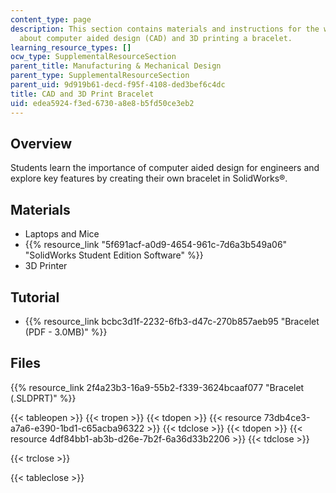 ```yaml
---
content_type: page
description: This section contains materials and instructions for the workshop activity
  about computer aided design (CAD) and 3D printing a bracelet.
learning_resource_types: []
ocw_type: SupplementalResourceSection
parent_title: Manufacturing & Mechanical Design
parent_type: SupplementalResourceSection
parent_uid: 9d919b61-decd-f95f-4108-ded3bef6c4dc
title: CAD and 3D Print Bracelet
uid: edea5924-f3ed-6730-a8e8-b5fd50ce3eb2
---
```


Overview
--------

Students learn the importance of computer aided design for engineers and explore key features by creating their own bracelet in SolidWorks®.

Materials
---------

*   Laptops and Mice
*   {{% resource_link "5f691acf-a0d9-4654-961c-7d6a3b549a06" "SolidWorks Student Edition Software" %}}
*   3D Printer

Tutorial
--------

*   {{% resource_link bcbc3d1f-2232-6fb3-d47c-270b857aeb95 "Bracelet (PDF - 3.0MB)" %}}

Files
-----

{{% resource_link 2f4a23b3-16a9-55b2-f339-3624bcaaf077 "Bracelet (.SLDPRT)" %}}

{{< tableopen >}}
{{< tropen >}}
{{< tdopen >}}
{{< resource 73db4ce3-a7a6-e390-1bd1-c65acba96322 >}}
{{< tdclose >}}
{{< tdopen >}}
{{< resource 4df84bb1-ab3b-d26e-7b2f-6a36d33b2206 >}}
{{< tdclose >}}

{{< trclose >}}

{{< tableclose >}}